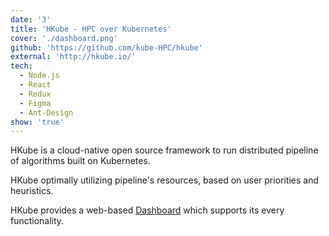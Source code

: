 ```yaml
---
date: '3'
title: 'HKube - HPC over Kubernetes'
cover: './dashboard.png'
github: 'https://github.com/kube-HPC/hkube'
external: 'http://hkube.io/'
tech:
  - Node.js
  - React
  - Redux
  - Figma
  - Ant-Design
show: 'true'
---
```


HKube is a cloud-native open source framework to run distributed pipeline of algorithms built on Kubernetes.

HKube optimally utilizing pipeline's resources, based on user priorities and heuristics.

HKube provides a web-based [Dashboard](https://github.com/kube-HPC/simulator) which supports its every functionality.
